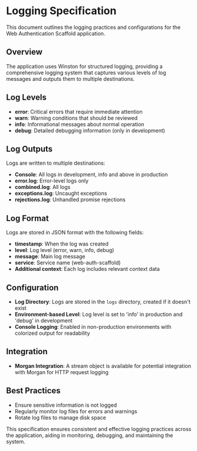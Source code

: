 # Logging Specification

This document outlines the logging practices and configurations for the Web Authentication Scaffold application.

## Overview

The application uses Winston for structured logging, providing a comprehensive logging system that captures various levels of log messages and outputs them to multiple destinations.

## Log Levels

- **error**: Critical errors that require immediate attention
- **warn**: Warning conditions that should be reviewed
- **info**: Informational messages about normal operation
- **debug**: Detailed debugging information (only in development)

## Log Outputs

Logs are written to multiple destinations:

- **Console**: All logs in development, info and above in production
- **error.log**: Error-level logs only
- **combined.log**: All logs
- **exceptions.log**: Uncaught exceptions
- **rejections.log**: Unhandled promise rejections

## Log Format

Logs are stored in JSON format with the following fields:

- **timestamp**: When the log was created
- **level**: Log level (error, warn, info, debug)
- **message**: Main log message
- **service**: Service name (web-auth-scaffold)
- **Additional context**: Each log includes relevant context data

## Configuration

- **Log Directory**: Logs are stored in the `logs` directory, created if it doesn't exist
- **Environment-based Level**: Log level is set to 'info' in production and 'debug' in development
- **Console Logging**: Enabled in non-production environments with colorized output for readability

## Integration

- **Morgan Integration**: A stream object is available for potential integration with Morgan for HTTP request logging

## Best Practices

- Ensure sensitive information is not logged
- Regularly monitor log files for errors and warnings
- Rotate log files to manage disk space

This specification ensures consistent and effective logging practices across the application, aiding in monitoring, debugging, and maintaining the system. 